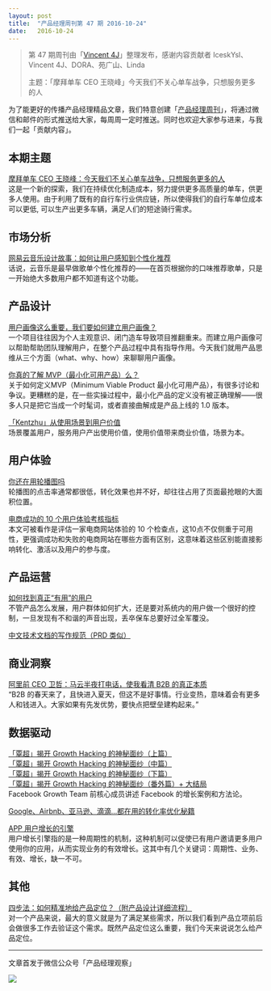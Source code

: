 ```yaml
---
layout: post
title:  "产品经理周刊第 47 期 2016-10-24"
date:   2016-10-24
---
```


> 第 47 期周刊由「[Vincent 4J](http://pmweekly.com/contributors#vincetn4j)」整理发布，感谢内容贡献者 IceskYsl、Vincent 4J、DORA、苑广山、Linda   
> 
> 主题：「摩拜单车 CEO 王晓峰」今天我们不关心单车战争，只想服务更多的人

为了能更好的传播产品经理精品文章，我们特意创建「[产品经理周刊](http://pmweekly.com/)」，将通过微信和邮件的形式推送给大家，每周周一定时推送。同时也欢迎大家参与进来，与我们一起「贡献内容」。    

## 本期主题  

[摩拜单车 CEO 王晓峰：今天我们不关心单车战争，只想服务更多的人](http://mp.weixin.qq.com/s?__biz=MjM5MzYwNTI2MQ==&mid=2649444597&idx=1&sn=114d33cbf8cc17165f9b7601840ab04a&chksm=be8b831789fc0a01cc1728ee90d7d2c9ffc9e5c7f47f19e48d87a7aa3eb4b3542cc0f60e2660&mpshare=1&scene=1&srcid=1021xWjNVUjkkZZQCGkrQsUg#rd)   
这是一个新的探索，我们在持续优化制造成本，努力提供更多高质量的单车，供更多人使用。由于利用了既有的自行车行业供应链，所以使得我们的自行车单位成本可以更低, 可以生产出更多车辆，满足人们的短途骑行需求。         

## 市场分析

[网易云音乐设计故事：如何让用户感知到个性化推荐](http://mp.weixin.qq.com/s?__biz=MjM5OTEwNjI2MA==&mid=2651732575&idx=1&sn=36af395ca6472e5789b40d4e4b6c79c6&chksm=bd3a19e48a4d90f29d7a2ad11db71f8575945e0b05db42281017f92e5d797a79fbcb6073f47c&mpshare=1&scene=1&srcid=1024u5bqcp07D3NlkvV7vqvA#rd)   
话说，云音乐是最早做歌单个性化推荐的——在首页根据你的口味推荐歌单，只是一开始绝大多数用户都不知道有这个功能。     

## 产品设计 

[用户画像这么重要，我们要如何建立用户画像？](http://mp.weixin.qq.com/s?__biz=MzIxMzM0OTYzMg%3D%3D&mid=2247484776&idx=1&sn=55d3383632d8c34e66a51f796ab62628&mpshare=1&scene=1&srcid=1024ubTDvUFpzslwv6S2qN82#rd)   
一个项目往往因为个人主观意识、闭门造车导致项目推翻重来。而建立用户画像可以帮助帮助团队理解用户，在整个产品过程中具有指导作用。今天我们就用产品思维从三个方面（what、why、how）来聊聊用户画像。   

[你真的了解 MVP（最小化可用产品）么？](http://mp.weixin.qq.com/s?__biz=MjM5NDUyOTAwOA==&mid=2652913334&idx=1&sn=bf394dc75cbbb63ef45e49a3471f071c&chksm=bd52f5298a257c3f361224201159f747c0a432e90e50750ad3139f671f04b87428eee551a670&mpshare=1&scene=1&srcid=1024Xk9n4VyiFfsSXDjZfu27#rd)   
关于如何定义MVP（Minimum Viable Product 最小化可用产品），有很多讨论和争议。更糟糕的是，在一些实操过程中，最小化产品的定义没有被正确理解——很多人只是把它当成一个时髦词，或者直接曲解成是产品上线的 1.0 版本。  

[「Kentzhu」从使用场景到用户价值](http://mp.weixin.qq.com/s?__biz=MjM5NTI5MzM2MA==&mid=2652344364&idx=1&sn=f7e1a80d062e5945e6d25f473ea3a461&chksm=bd1981f38a6e08e52057d27cb47634ad895fd4880e8dd56832a29afd7f7d10ebd1bc2379a6e0&mpshare=1&scene=1&srcid=10208Eq1eiosBTba2q3uhkML#rd)   
场景覆盖用户，服务用户产出使用价值，使用价值带来商业价值，场景为本。   
  

## 用户体验

[你还在用轮播图吗](https://isux.tencent.com/carousels.html)    
轮播图的点击率通常都很低，转化效果也并不好，却往往占用了页面最抢眼的大面积位置。 

[电商成功的 10 个用户体验考核指标](http://mp.weixin.qq.com/s?__biz=MzIzOTE0NjczMw==&mid=2654864021&idx=1&sn=9633fec92bc0d2210d7a3ffd75592aef&chksm=f2e42117c593a801ff5e33f1046c42c0ab2b6b15bada585bd6c7ef4ef5717f240d1de8c47dfa&mpshare=1&scene=1&srcid=1024qO3OWIUTWyuwfLItmUzz#rd)   
本文可被看作是评估一家电商网站体验的 10 个检查点，这10点不仅侧重于可用性，更强调成功和失败的电商网站在哪些方面有区别，这意味着这些区别能直接影响转化、激活以及用户的参与度。    

## 产品运营

[如何找到真正“有用”的用户](http://mp.weixin.qq.com/s?__biz=MzAxMzc5NDAyMw==&mid=2650510147&idx=1&sn=416c76a83d271b8000ec01ee9e5dc06b&chksm=83921ccbb4e595ddc0ff6b4d1f01482cdd36403fa0805065698ed1765902e6f290ec6b177568&mpshare=1&scene=1&srcid=101848oXhi8mAhiRZ5RXLOs6#rd)   
不管产品怎么发展，用户群体如何扩大，还是要对系统内的用户做一个很好的控制，一旦发现有不和谐的声音出现，丢卒保车总要好过全军覆没。   

[中文技术文档的写作规范（PRD 类似）](http://www.ruanyifeng.com/blog/2016/10/document_style_guide.html)    

## 商业洞察

[阿里前 CEO 卫哲：马云半夜打电话，使我看清 B2B 的真正本质](http://mp.weixin.qq.com/s?__biz=MjAzNzMzNTkyMQ==&mid=2653753008&idx=1&sn=4ffe7ed5e8f524a31e57f60ccff79ca5&chksm=4a891eae7dfe97b850c3a657e3791d0b59812c7a9b0769b65301334ad3daf9a67d379ad9143c&mpshare=1&scene=1&srcid=1017oYrCh8E8RiFiAQyRBpND#rd)   
“B2B 的春天来了，且快进入夏天，但这不是好事情。行业变热，意味着会有更多人和钱进入。大家如果有先发优势，要快点把壁垒建构起来。”        

## 数据驱动      

[「覃超」揭开 Growth Hacking 的神秘面纱（上篇）](https://zhuanlan.zhihu.com/p/20190015)         
[「覃超」揭开 Growth Hacking 的神秘面纱（中篇）](https://zhuanlan.zhihu.com/p/20226008)        
[「覃超」揭开 Growth Hacking 的神秘面纱（下篇）](https://zhuanlan.zhihu.com/p/20308036)        
[「覃超」揭开 Growth Hacking 的神秘面纱（番外篇）+ 大结局](https://zhuanlan.zhihu.com/p/20322079)      
Facebook Growth Team 前核心成员讲述 Facebook 的增长案例和方法论。   

[Google、Airbnb、亚马逊、滴滴...都在用的转化率优化秘籍](http://mp.weixin.qq.com/s?__biz=MzA3MDk4NzMzNg==&mid=2651705728&idx=1&sn=995b63aa69640245149939eb29edb8d4&chksm=84cd0aa7b3ba83b180622e2a26b4c631dc4cb54fe4621412c47686d632ae0ca65bb59469a898&mpshare=1&scene=1&srcid=10211bjCb7V1PNN3QApUsOxv#rd)   

[APP 用户增长的引擎](http://mp.weixin.qq.com/s?__biz=MzIxNDMyOTI1Ng==&mid=2247483831&idx=1&sn=75e3a62435734c16622ea1bf9c7478fc&mpshare=1&scene=1&srcid=1024C3FAMwLg9bIPx8jRIWcq#rd)  
用户增长引擎指的是一种周期性的机制，这种机制可以促使已有用户邀请更多用户使用你的应用，从而实现业务的有效增长。这其中有几个关键词：周期性、业务、有效、增长，缺一不可。   


## 其他      

[四步法：如何精准地给产品定位？（附产品设计详细流程）](http://mp.weixin.qq.com/s?__biz=MzIxMzM0OTYzMg==&mid=2247484768&idx=1&sn=2022b294372cc3d9ef733503b8ccd434&chksm=97b9610fa0cee8190f514274630ed96554300ba5d9cc0e7eac7a8f5f7df8228a711b27e95214&mpshare=1&scene=1&srcid=1024qjjEPP6vl9UYp4SNrjbC#rd)   
对一个产品来说，最大的意义就是为了满足某些需求，所以我们看到产品立项前后会做很多工作去验证这个需求。既然产品定位这么重要，我们今天来说说怎么给产品定位。  

---
文章首发于微信公众号「产品经理观察」   
  
![](http://com-4jplus-temp.qiniudn.com/pmweekly-weixin.jpg)   